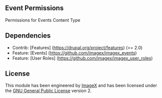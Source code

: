 ## Event Permissions

Permissions for Events Content Type
 
## Dependencies

* Contrib: [Features] (https://drupal.org/project/features)  (>= 2.0)
* Feature: [Events] (https://github.com/imagex/imagex_events) 
* Feature: [User Roles] (https://github.com/imagex/imagex_user_roles) 

## License

This module has been engineered by [ImageX](http://www.imagexmedia.com) and has been licensed under the [GNU General Public License](http://www.gnu.org/licenses/gpl-2.0.html) version 2.

